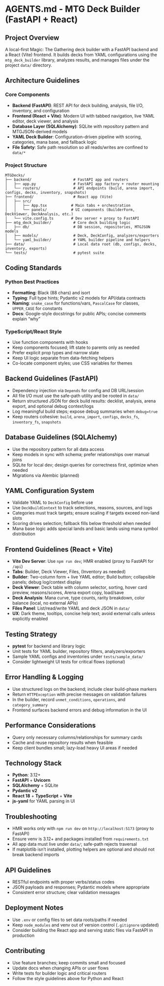 # AGENTS.md - MTG Deck Builder (FastAPI + React)

## Project Overview
A local-first Magic: The Gathering deck builder with a FastAPI backend and a React (Vite) frontend. It builds decks from YAML configurations using the `mtg_deck_builder` library, analyzes results, and manages files under the project `data/` directory.

## Architecture Guidelines

### Core Components
- **Backend (FastAPI)**: REST API for deck building, analysis, file I/O, inventory, and configuration
- **Frontend (React + Vite)**: Modern UI with tabbed navigation, live YAML editor, deck viewer, and analysis
- **Database Layer (SQLAlchemy)**: SQLite with repository pattern and MTGJSON-derived models
- **YAML Deck Builder**: Configuration-driven pipeline with scoring, categories, mana base, and fallback logic
- **File Safety**: Safe path resolution so all reads/writes are confined to `data/*`

### Project Structure
```
MTGDecks/
├── backend/                   # FastAPI app and routers
│   ├── app.py                 # FastAPI app factory + router mounting
│   └── routers/               # API endpoints (build, arena import, configs, decks, inventory, snapshots)
├── frontend/                  # React app (Vite)
│   ├── src/
│   │   ├── App.tsx           # Main tabs + orchestration
│   │   └── panels/           # UI components (BuilderForm, DeckViewer, DeckAnalysis, etc.)
│   └── vite.config.ts        # Dev server + proxy to FastAPI
├── mtg_deck_builder/          # Core deck building logic
│   ├── db/                    # DB session, repositories, MTGJSON models
│   ├── models/                # Deck, DeckConfig, analyzers/exporters
│   └── yaml_builder/          # YAML builder pipeline and helpers
├── data/                      # Local data root (db, configs, decks, inventory, exports)
└── tests/                     # pytest suite
```

## Coding Standards

### Python Best Practices
- **Formatting**: Black (88 chars) and isort
- **Typing**: Full type hints; Pydantic v2 models for API/data contracts
- **Naming**: `snake_case` for functions/vars, `PascalCase` for classes, `UPPER_CASE` for constants
- **Docs**: Google-style docstrings for public APIs; concise comments explain “why”

### TypeScript/React Style
- Use function components with hooks
- Keep components focused; lift state to parents only as needed
- Prefer explicit prop types and narrow state
- Keep UI logic separate from data-fetching helpers
- Co-locate component styles; use CSS variables for themes

## Backend Guidelines (FastAPI)
- Dependency injection via `Depends` for config and DB URL/session
- All file I/O must use the safe-path utility and be rooted in `data/`
- Return structured JSON for deck build results: decklist, analysis, arena export, and optional debug context/logs
- Log meaningful build steps; expose debug summaries when `debug=true`
- Keep routers cohesive: `build`, `arena_import`, `configs`, `decks_fs`, `inventory_fs`, `snapshots`

## Database Guidelines (SQLAlchemy)
- Use the repository pattern for all data access
- Keep models in sync with schema; prefer relationships over manual joins
- SQLite for local dev; design queries for correctness first, optimize when needed
- Migrations via Alembic (planned)

## YAML Configuration System
- Validate YAML to `DeckConfig` before use
- Use `DeckBuildContext` to track selections, reasons, sources, and logs
- Categories must track targets; ensure scaling if targets exceed non-land slots
- Scoring drives selection; fallback fills below threshold when needed
- Mana base logic adds special lands and basic lands using mana symbol distribution

## Frontend Guidelines (React + Vite)
- **Vite Dev Server**: Use `npm run dev`; HMR enabled (proxy to FastAPI for `/api`)
- **Tabs**: Builder, Deck Viewer, Files, (Inventory as needed)
- **Builder**: Two-column form + live YAML editor; Build button; collapsible panels; debug log/context display
- **Deck Viewer**: Deck table with column selector, sorting, hover card preview, reasons/scores, Arena export copy, load/save
- **Deck Analysis**: Mana curve, type counts, rarity breakdown, color balance (local, no external APIs)
- **Files Panel**: List/read/write YAML and deck JSON in `data/`
- **UX**: Dark theme, tooltips, concise help text; avoid external calls unless explicitly enabled

## Testing Strategy
- **pytest** for backend and library logic
- Unit tests for YAML builder, repository filters, analyzers/exporters
- Sample YAML configs and inventories under `tests/sample_data/`
- Consider lightweight UI tests for critical flows (optional)

## Error Handling & Logging
- Use structured logs on the backend; include clear build-phase markers
- Return `HTTPException` with precise messages on validation failures
- In the builder, record `unmet_conditions`, `operations`, and `category_summary`
- Frontend surfaces backend errors and debug information in the UI

## Performance Considerations
- Query only necessary columns/relationships for summary cards
- Cache and reuse repository results when feasible
- Keep client bundles small; lazy-load heavy UI areas if needed

## Technology Stack
- **Python**: 3.12+
- **FastAPI** + **Uvicorn**
- **SQLAlchemy** + SQLite
- **Pydantic v2**
- **React 18** + **TypeScript** + **Vite**
- **js-yaml** for YAML parsing in UI

## Troubleshooting
- HMR works only with `npm run dev` on `http://localhost:5173` (proxy to FastAPI)
- Ensure venv is 3.12+ and packages installed from `requirements.txt`
- All app data must live under `data/`; safe-path rejects traversal
- If matplotlib isn’t installed, plotting helpers are optional and should not break backend imports

## API Guidelines
- RESTful endpoints with proper verbs/status codes
- JSON payloads and responses; Pydantic models where appropriate
- Consistent error structure; clear validation messages

## Deployment Notes
- Use `.env` or config files to set data roots/paths if needed
- Keep `node_modules` and venv out of version control (`.gitignore` updated)
- Consider building the React app and serving static files via FastAPI in production

## Contributing
- Use feature branches; keep commits small and focused
- Update docs when changing APIs or user flows
- Write tests for builder logic and critical routers
- Follow the style guidelines above for Python and React 